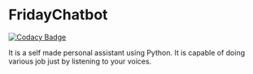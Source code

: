 # FridayChatbot

[![Codacy Badge](https://api.codacy.com/project/badge/Grade/cf8519735bd34e30ac3e8146cc8b6562)](https://app.codacy.com/manual/KillerXAkshat/FridayChat-Bot?utm_source=github.com&utm_medium=referral&utm_content=KillerXAkshat/FridayChat-Bot&utm_campaign=Badge_Grade_Dashboard)

It is a self made personal assistant using Python. It is capable of doing various job just by listening to your voices.

